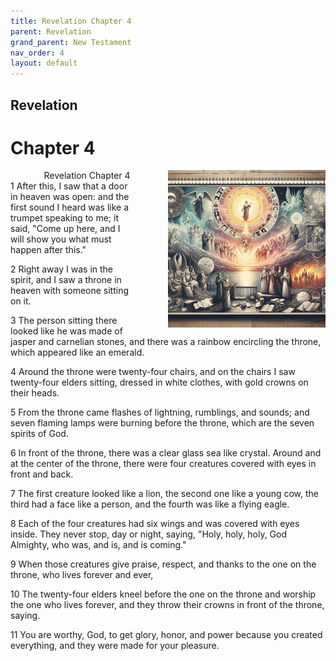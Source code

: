 ```yaml
---
title: Revelation Chapter 4
parent: Revelation
grand_parent: New Testament
nav_order: 4
layout: default
---
```


## Revelation

# Chapter 4

<div style="clear: both; text-align: right;">
    <img src="/assets/Image/Revelation/500/4.jpg" alt="Revelation Chapter 4" class="chapter-image" style="max-width: 50%; height: auto; float: right; margin: 0 0 10px 10px; padding-left: 10%;">
    <figcaption style="font-size: 14px;">Revelation Chapter 4</figcaption>
</div>
1 After this, I saw that a door in heaven was open: and the first sound I heard was like a trumpet speaking to me; it said, "Come up here, and I will show you what must happen after this."

2 Right away I was in the spirit, and I saw a throne in heaven with someone sitting on it.

3 The person sitting there looked like he was made of jasper and carnelian stones, and there was a rainbow encircling the throne, which appeared like an emerald.

4 Around the throne were twenty-four chairs, and on the chairs I saw twenty-four elders sitting, dressed in white clothes, with gold crowns on their heads.

5 From the throne came flashes of lightning, rumblings, and sounds; and seven flaming lamps were burning before the throne, which are the seven spirits of God.

6 In front of the throne, there was a clear glass sea like crystal. Around and at the center of the throne, there were four creatures covered with eyes in front and back.

7 The first creature looked like a lion, the second one like a young cow, the third had a face like a person, and the fourth was like a flying eagle.

8 Each of the four creatures had six wings and was covered with eyes inside. They never stop, day or night, saying, "Holy, holy, holy, God Almighty, who was, and is, and is coming."

9 When those creatures give praise, respect, and thanks to the one on the throne, who lives forever and ever,

10 The twenty-four elders kneel before the one on the throne and worship the one who lives forever, and they throw their crowns in front of the throne, saying.

11 You are worthy, God, to get glory, honor, and power because you created everything, and they were made for your pleasure.


